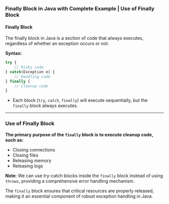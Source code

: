 ### Finally Block in Java with Complete Example | Use of Finally Block

#### Finally Block

The finally block in Java is a section of code that always executes, regardless of whether an exception occurs or not.

**Syntax:**

```javascript
try {
    // Risky code
} catch(Exception e) {
    // Handling code
} finally {
    // Cleanup code
}
```

- Each block (`try`, `catch`, `finally`) will execute sequentially, but the `finally` block always executes.
---
### Use of Finally Block

**The primary purpose of the `finally` block is to execute cleanup code, such as:**
- Closing connections
- Closing files
- Releasing memory
- Releasing logs

**Note**: We can use try-catch blocks inside the `finally` block instead of using `throws`, providing a comprehensive error handling mechanism.

The `finally` block ensures that critical resources are properly released, making it an essential component of robust exception handling in Java.